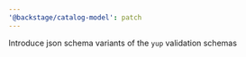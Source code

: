 ```yaml
---
'@backstage/catalog-model': patch
---
```


Introduce json schema variants of the `yup` validation schemas
